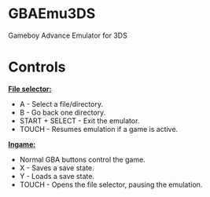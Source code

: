# GBAEmu3DS
 Gameboy Advance Emulator for 3DS

# Controls
<u><b>File selector:</u></b>
 * A - Select a file/directory.
 * B - Go back one directory.
 * START + SELECT - Exit the emulator.
 * TOUCH - Resumes emulation if a game is active.
 
<u><b>Ingame:</u></b>
 * Normal GBA buttons control the game.
 * X - Saves a save state.
 * Y - Loads a save state.
 * TOUCH - Opens the file selector, pausing the emulation.
